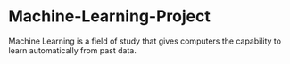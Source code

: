 # Machine-Learning-Project
Machine Learning is a field of study that gives computers the capability to learn automatically from past data.
